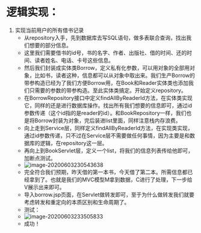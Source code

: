 # 逻辑实现：

1. 实现当前用户的所有借书记录
   - 从repository入手，先到数据库去写SQL语句，做多表联合查询，找出我们想要的部分信息。
   - 这里我们需要借书的id号，书的名字、作者、出版社、借的时间、还的时间、读者姓名、电话、卡号这些信息。
   - 然后我们封装成实体类Borrow，定义私有化参数，可以用对象的全部用对象，比如书，读者这种，信息都可以从对象中取出来。我们生产Borrow的带参构造已经为了我们方便Borrow用，在Book和Reader实体类也添加我们只需要的参数的带参构造。至此实体类搞定。开始定义repository。
   - 在BorrowRepository接口中定义findAllByReaderId方法，在实体类实现它，同样的还是进行数据库操作。找出所有我们想要的信息即可，通过id参数传递（这个id指的是reader的id）。和BookRepository一样，我们也是将Borrow封装为对象，完后装进list里面，同样注意栈内存浪费。
   - 向上走到Service层，同样定义findAllByReaderId方法，在实现类实现，通过id参数传递，只不过在Service层不需要做任何事情，因为主要是和数据库的逻辑，在repository这一层。
   - 再向上到BookServlet层，定义一个list，将我们的信息列表传给他即可，加断点测试。
   - ![image-20200603230543638](https://img.99couple.top/20200603230543.png)
   - 完全符合我们预期，昨天借的第一本书，今天借了第二本。所需信息都已经拿到了。也就是我们的MVC模型M拿到数据，C进行了处理，下一步给V展示出来即可。
   - 导入borrow.jsp页面，在Servlet做转发即可，至于为什么做转发我们就要考虑转发和重定向的本质区别和生命周期了。
   - 测试：
   - ![image-20200603233505833](https://img.99couple.top/20200603233505.png)
   - 成功！